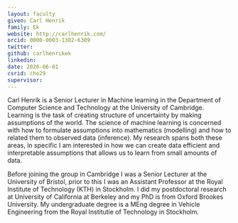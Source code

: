 ```yaml
---
layout: faculty
given: Carl Henrik
family: Ek
website: http://carlhenrik.com/
orcid: 0000-0003-1302-6309
twitter: 
github: carlhenrikek
linkedin: 
date: 2020-06-01
csrid: che29
supervisor: 
---
```


Carl Henrik is a Senior Lecturer in Machine learning in the Department of Computer Science and Technology at the University of Cambridge. Learning is the task of creating structure of uncertainty by making assumptions of the world. The science of machine learning is concerned with how to formulate assumptions into mathematics (modelling) and how to related them to observed data (inference). My research spans both these areas, in specific I am interested in how we can create data efficient and interpretable assumptions that allows us to learn from small amounts of data.

Before joining the group in Cambridge I was a Senior Lecturer at the University of Bristol, prior to this I was an Assistant Professor at the Royal Institute of Technology (KTH) in Stockholm. I did my postdoctoral research at University of California at Berkeley and my PhD is from Oxford Brookes University. My undergraduate degree is a MEng degree in Vehicle Engineering from the Royal Institutie of Technology in Stockholm. 
